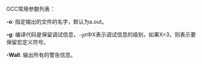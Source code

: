 

GCC常用参数列表：

**-o**: 指定输出的文件的名字，默认为a.out。

**-g**: 编译代码是保留调试信息，`-gX`中X表示调试信息的级别，如果X=3，则表示要保留宏定义符号。

**-Wall**: 输出所有的警告信息。


